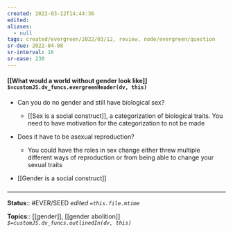 ```yaml
---
created: 2022-03-12T14:44:36 
edited: 
aliases:
  - null
tags: created/evergreen/2022/03/12, review, node/evergreen/question
sr-due: 2022-04-08
sr-interval: 16
sr-ease: 230
---
```


#### [[What would a world without gender look like]] `$=customJS.dv_funcs.evergreenHeader(dv, this)`

- Can you do no gender and still have biological sex?
	- [[Sex is a social construct]], a categorization of biological traits. You need to have motivation for the categorization to not be made
- Does it have to be asexual reproduction?
	- You could have the roles in sex change either threw multiple different ways of reproduction or from being able to change your sexual traits

- [[Gender is a social construct]]

### <hr class="footnote"/>

**Status**:: #EVER/SEED 
*edited `=this.file.mtime`*

**Topics**:: [[gender]], [[gender abolition]]
*`$=customJS.dv_funcs.outlinedIn(dv, this)`*
